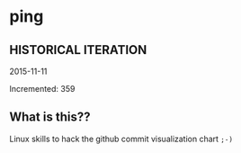 # ping

## HISTORICAL ITERATION
2015-11-11

Incremented: 359

## What is this?? 
Linux skills to hack the github commit visualization chart `;-)`
